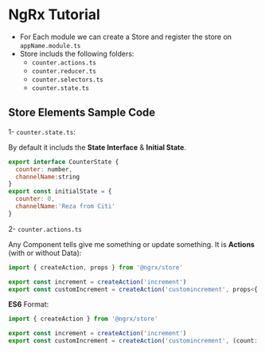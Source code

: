 # NgRx Tutorial 

- For Each module we can create a Store and register the store on `appName.module.ts`
- Store includs the following folders: 
  - `counter.actions.ts`
  - `counter.reducer.ts`
  - `counter.selectors.ts`
  - `counter.state.ts`

## Store Elements Sample Code

1- `counter.state.ts`:

By default it includs the **State Interface** & **Initial State**.

```javascript
export interface CounterState {
  counter: number,
  channelName:string
}
export const initialState = {
  counter: 0,
  channelName:'Reza from Citi'
}    
```

2- `counter.actions.ts`

Any Component tells give me something or update something. It is **Actions** (with or without Data):

```javascript
import { createAction, props } from '@ngrx/store'

export const increment = createAction('increment')
export const customIncrement = createAction('customincrement', props<{ count: number }>())
```

**ES6** Format:

```javascript
import { createAction } from '@ngrx/store'

export const increment = createAction('increment')
export const customIncrement = createAction('customincrement', (count: number)=>({count}))
```
